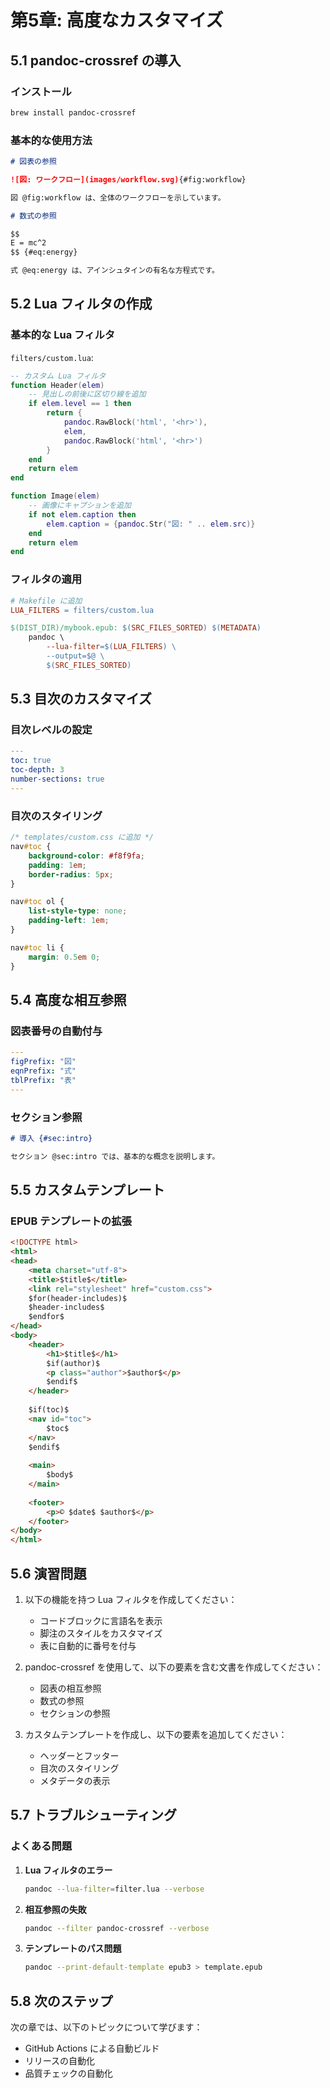 # 第5章: 高度なカスタマイズ

## 5.1 pandoc-crossref の導入

### インストール

```bash
brew install pandoc-crossref
```

### 基本的な使用方法

```markdown
# 図表の参照

![図: ワークフロー](images/workflow.svg){#fig:workflow}

図 @fig:workflow は、全体のワークフローを示しています。

# 数式の参照

$$
E = mc^2
$$ {#eq:energy}

式 @eq:energy は、アインシュタインの有名な方程式です。
```

## 5.2 Lua フィルタの作成

### 基本的な Lua フィルタ

`filters/custom.lua`:

```lua
-- カスタム Lua フィルタ
function Header(elem)
    -- 見出しの前後に区切り線を追加
    if elem.level == 1 then
        return {
            pandoc.RawBlock('html', '<hr>'),
            elem,
            pandoc.RawBlock('html', '<hr>')
        }
    end
    return elem
end

function Image(elem)
    -- 画像にキャプションを追加
    if not elem.caption then
        elem.caption = {pandoc.Str("図: " .. elem.src)}
    end
    return elem
end
```

### フィルタの適用

```makefile
# Makefile に追加
LUA_FILTERS = filters/custom.lua

$(DIST_DIR)/mybook.epub: $(SRC_FILES_SORTED) $(METADATA)
	pandoc \
		--lua-filter=$(LUA_FILTERS) \
		--output=$@ \
		$(SRC_FILES_SORTED)
```

## 5.3 目次のカスタマイズ

### 目次レベルの設定

```yaml
---
toc: true
toc-depth: 3
number-sections: true
---
```

### 目次のスタイリング

```css
/* templates/custom.css に追加 */
nav#toc {
    background-color: #f8f9fa;
    padding: 1em;
    border-radius: 5px;
}

nav#toc ol {
    list-style-type: none;
    padding-left: 1em;
}

nav#toc li {
    margin: 0.5em 0;
}
```

## 5.4 高度な相互参照

### 図表番号の自動付与

```yaml
---
figPrefix: "図"
eqnPrefix: "式"
tblPrefix: "表"
---
```

### セクション参照

```markdown
# 導入 {#sec:intro}

セクション @sec:intro では、基本的な概念を説明します。
```

## 5.5 カスタムテンプレート

### EPUB テンプレートの拡張

```html
<!DOCTYPE html>
<html>
<head>
    <meta charset="utf-8">
    <title>$title$</title>
    <link rel="stylesheet" href="custom.css">
    $for(header-includes)$
    $header-includes$
    $endfor$
</head>
<body>
    <header>
        <h1>$title$</h1>
        $if(author)$
        <p class="author">$author$</p>
        $endif$
    </header>
    
    $if(toc)$
    <nav id="toc">
        $toc$
    </nav>
    $endif$
    
    <main>
        $body$
    </main>
    
    <footer>
        <p>© $date$ $author$</p>
    </footer>
</body>
</html>
```

## 5.6 演習問題

1. 以下の機能を持つ Lua フィルタを作成してください：
   - コードブロックに言語名を表示
   - 脚注のスタイルをカスタマイズ
   - 表に自動的に番号を付与

2. pandoc-crossref を使用して、以下の要素を含む文書を作成してください：
   - 図表の相互参照
   - 数式の参照
   - セクションの参照

3. カスタムテンプレートを作成し、以下の要素を追加してください：
   - ヘッダーとフッター
   - 目次のスタイリング
   - メタデータの表示

## 5.7 トラブルシューティング

### よくある問題

1. **Lua フィルタのエラー**
   ```bash
   pandoc --lua-filter=filter.lua --verbose
   ```

2. **相互参照の失敗**
   ```bash
   pandoc --filter pandoc-crossref --verbose
   ```

3. **テンプレートのパス問題**
   ```bash
   pandoc --print-default-template epub3 > template.epub
   ```

## 5.8 次のステップ

次の章では、以下のトピックについて学びます：

- GitHub Actions による自動ビルド
- リリースの自動化
- 品質チェックの自動化

